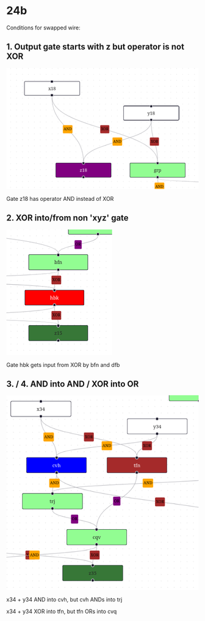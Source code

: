 # 24b

Conditions for swapped wire:

## 1. Output gate starts with z but operator is not XOR

![](./assets/1.png)

Gate z18 has operator AND instead of XOR

## 2. XOR into/from non 'xyz' gate

![](./assets/2.png)

Gate hbk gets input from XOR by bfn and dfb

## 3. / 4. AND into AND / XOR into OR

![](./assets/34.png)

x34 + y34 AND into cvh, but cvh ANDs into trj

x34 + y34 XOR into tfn, but tfn ORs into cvq
